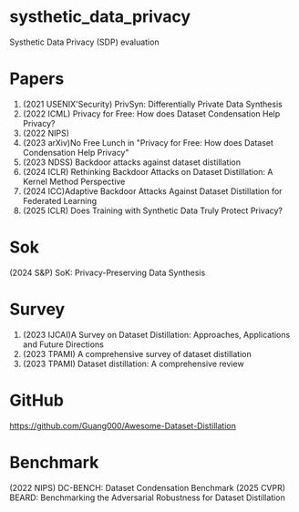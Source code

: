 # systhetic_data_privacy
Systhetic Data Privacy (SDP) evaluation

# Papers
1. (2021 USENIX'Security) PrivSyn: Differentially Private Data Synthesis
2. (2022 ICML) Privacy for Free: How does Dataset Condensation Help Privacy?
3. (2022 NIPS) 
4. (2023 arXiv)No Free Lunch in "Privacy for Free: How does Dataset Condensation Help Privacy"
5. (2023 NDSS) Backdoor attacks against dataset distillation
6. (2024 ICLR) Rethinking Backdoor Attacks on Dataset Distillation: A Kernel Method Perspective
7. (2024 ICC)Adaptive Backdoor Attacks Against Dataset Distillation for Federated Learning
8. (2025 ICLR) Does Training with Synthetic Data Truly Protect Privacy?

# Sok
(2024 S&P) SoK: Privacy-Preserving Data Synthesis

# Survey
1. (2023 IJCAI)A Survey on Dataset Distillation: Approaches, Applications and Future Directions
2. (2023 TPAMI) A comprehensive survey of dataset distillation
3. (2023 TPAMI) Dataset distillation: A comprehensive review

# GitHub
https://github.com/Guang000/Awesome-Dataset-Distillation

# Benchmark
(2022 NIPS) DC-BENCH: Dataset Condensation Benchmark
(2025 CVPR) BEARD: Benchmarking the Adversarial Robustness for Dataset Distillation
